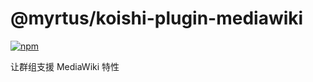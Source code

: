 # @myrtus/koishi-plugin-mediawiki

[![npm](https://img.shields.io/npm/v/@myrtus/koishi-plugin-mediawiki?style=flat-square)](https://www.npmjs.com/package/@myrtus/koishi-plugin-mediawiki)

让群组支援 MediaWiki 特性
